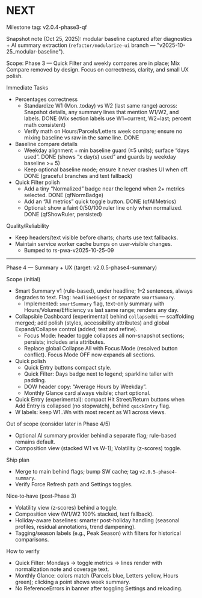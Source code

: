# NEXT

Milestone tag: v2.0.4-phase3-qf

Snapshot note (Oct 25, 2025): modular baseline captured after diagnostics + AI summary extraction (`refactor/modularize-ui` branch — "v2025-10-25_modular-baseline").

Scope: Phase 3 — Quick Filter and weekly compares are in place; Mix Compare removed by design. Focus on correctness, clarity, and small UX polish.

Immediate Tasks
- Percentages correctness
  - Standardize W1 (Mon..today) vs W2 (last same range) across: Snapshot details, any summary lines that mention W1/W2, and labels. DONE (Mix section labels use W1=current, W2=last; percent math consistent)
  - Verify math on Hours/Parcels/Letters week compare; ensure no mixing baseline vs raw in the same line. DONE
- Baseline compare details
  - Weekday alignment + min baseline guard (≥5 units); surface “days used”. DONE (shows “x day(s) used” and guards by weekday baseline >= 5)
  - Keep optional baseline mode; ensure it never crashes UI when off. DONE (graceful branches and text fallback)
- Quick Filter polish
  - Add a tiny “Normalized” badge near the legend when 2+ metrics selected. DONE (qfNormBadge)
  - Add an “All metrics” quick toggle button. DONE (qfAllMetrics)
  - Optional: show a faint 0/50/100 ruler line only when normalized. DONE (qfShowRuler, persisted)

Quality/Reliability
- Keep headers/text visible before charts; charts use text fallbacks.
- Maintain service worker cache bumps on user‑visible changes.
  - Bumped to rs-pwa-v2025-10-25-09

---

Phase 4 — Summary + UX (target: v2.0.5-phase4-summary)

Scope (initial)
- Smart Summary v1 (rule-based), under headline; 1–2 sentences, always degrades to text. Flag: `headlineDigest` or separate `smartSummary`.
  - Implemented: `smartSummary` flag, text-only summary with Hours/Volume/Efficiency vs last same range; renders any day.
- Collapsible Dashboard (experimental) behind `collapsedUi` — scaffolding merged; add polish (styles, accessibility attributes) and global Expand/Collapse control (added; test and refine).
  - Focus Mode: header toggle collapses all non-snapshot sections; persists; includes aria attributes.
  - Replace global Collapse All with Focus Mode (resolved button conflict). Focus Mode OFF now expands all sections.
- Quick polish
  - Quick Entry buttons compact style.
  - Quick Filter: Days badge next to legend; sparkline taller with padding.
  - DOW header copy: “Average Hours by Weekday”.
  - Monthly Glance card always visible; chart optional.
- Quick Entry (experimental): compact Hit Street/Return buttons when Add Entry is collapsed (no stopwatch), behind `quickEntry` flag.
- W labels: keep W1..Wn with most recent as W1 across views.

Out of scope (consider later in Phase 4/5)
- Optional AI summary provider behind a separate flag; rule-based remains default.
- Composition view (stacked W1 vs W-1); Volatility (z-scores) toggle.

Ship plan
- Merge to main behind flags; bump SW cache; tag `v2.0.5-phase4-summary`.
- Verify Force Refresh path and Settings toggles.

Nice‑to‑have (post‑Phase 3)
- Volatility view (z‑scores) behind a toggle.
- Composition view (W1/W2 100% stacked, text fallback).
- Holiday-aware baselines: smarter post-holiday handling (seasonal profiles, residual annotations, trend dampening).
- Tagging/season labels (e.g., Peak Season) with filters for historical comparisons.

How to verify
- Quick Filter: Mondays → toggle metrics → lines render with normalization note and coverage text.
- Monthly Glance: colors match (Parcels blue, Letters yellow, Hours green); clicking a point shows week summary.
- No ReferenceErrors in banner after toggling Settings and reloading.
